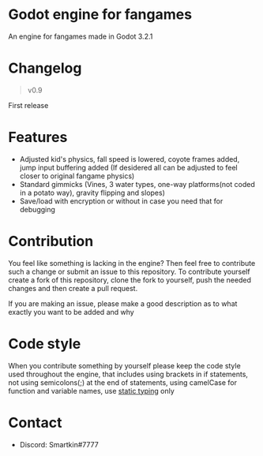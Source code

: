 # Godot engine for fangames
An engine for fangames made in Godot 3.2.1

# Changelog
> v0.9

First release

# Features
* Adjusted kid's physics, fall speed is lowered, coyote frames added, jump input buffering added (If desidered all can be adjusted to feel closer to original fangame physics)
* Standard gimmicks (Vines, 3 water types, one-way platforms(not coded in a potato way), gravity flipping and slopes)
* Save/load with encryption or without in case you need that for debugging

# Contribution
You feel like something is lacking in the engine? Then feel free to contribute such a change or submit an issue to this repository.
To contribute yourself create a fork of this repository, clone the fork to yourself, push the needed changes and then create a pull request.

If you are making an issue, please make a good description as to what exactly you want to be added and why

# Code style
When you contribute something by yourself please keep the code style used throughout the engine, that includes using brackets in if statements, not using semicolons(;) at the end of statements, using camelCase for function and variable names, use [static typing](https://docs.godotengine.org/en/stable/getting_started/scripting/gdscript/static_typing.html) only

# Contact
* Discord: Smartkin#7777
